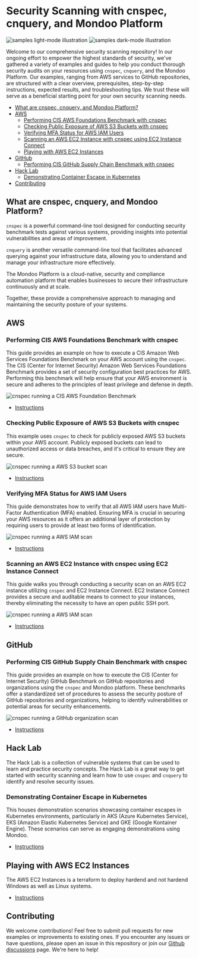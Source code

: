 # Security Scanning with cnspec, cnquery, and Mondoo Platform <!-- omit from toc -->

![samples light-mode illustration](.github/social/preview_light.jpg#gh-light-mode-only)
![samples dark-mode illustration](.github/social/preview_dark.jpg#gh-dark-mode-only)

Welcome to our comprehensive security scanning repository! In our ongoing effort to empower the highest standards of security, we've gathered a variety of examples and guides to help you conduct thorough security audits on your resources using `cnspec`, `cnquery`, and the Mondoo Platform. Our examples, ranging from AWS services to GitHub repositories, are structured with a clear overview, prerequisites, step-by-step instructions, expected results, and troubleshooting tips. We trust these will serve as a beneficial starting point for your own security scanning needs.

- [What are cnspec, cnquery, and Mondoo Platform?](#what-are-cnspec-cnquery-and-mondoo-platform)
- [AWS](#aws)
  - [Performing CIS AWS Foundations Benchmark with cnspec](#performing-cis-aws-foundations-benchmark-with-cnspec)
  - [Checking Public Exposure of AWS S3 Buckets with cnspec](#checking-public-exposure-of-aws-s3-buckets-with-cnspec)
  - [Verifying MFA Status for AWS IAM Users](#verifying-mfa-status-for-aws-iam-users)
  - [Scanning an AWS EC2 Instance with cnspec using EC2 Instance Connect](#scanning-an-aws-ec2-instance-with-cnspec-using-ec2-instance-connect)
  - [Playing with AWS EC2 Instances](#playing-with-aws-ec2-instances)
- [GitHub](#github)
  - [Performing CIS GitHub Supply Chain Benchmark with cnspec](#performing-cis-github-supply-chain-benchmark-with-cnspec)
- [Hack Lab](#hack-lab)
  - [Demonstrating Container Escape in Kubernetes](#demonstrating-container-escape-in-kubernetes)
- [Contributing](#contributing)

## What are cnspec, cnquery, and Mondoo Platform?

`cnspec` is a powerful command-line tool designed for conducting security benchmark tests against various systems, providing insights into potential vulnerabilities and areas of improvement.

`cnquery` is another versatile command-line tool that facilitates advanced querying against your infrastructure data, allowing you to understand and manage your infrastructure more effectively.

The Mondoo Platform is a cloud-native, security and compliance automation platform that enables businesses to secure their infrastructure continuously and at scale.

Together, these provide a comprehensive approach to managing and maintaining the security posture of your systems.

## AWS

### Performing CIS AWS Foundations Benchmark with cnspec

This guide provides an example on how to execute a CIS Amazon Web Services Foundations Benchmark on your AWS account using the `cnspec`. The CIS (Center for Internet Security) Amazon Web Services Foundations Benchmark provides a set of security configuration best practices for AWS. Performing this benchmark will help ensure that your AWS environment is secure and adheres to the principles of least privilege and defense in depth.

![cnspec running a CIS AWS Foundation Benchmark](./aws/cis-benchmark/aws-account-cis-benchmark.gif)

- [Instructions](./aws/cis-benchmark/)

### Checking Public Exposure of AWS S3 Buckets with cnspec

This example uses `cnspec` to check for publicly exposed AWS S3 buckets within your AWS account. Publicly exposed buckets can lead to unauthorized access or data breaches, and it's critical to ensure they are secure.

![cnspec running a AWS S3 bucket scan](./aws/public-s3/aws-public-s3.gif)

- [Instructions](./aws/public-s3/)

### Verifying MFA Status for AWS IAM Users

This guide demonstrates how to verify that all AWS IAM users have Multi-Factor Authentication (MFA) enabled. Ensuring MFA is crucial in securing your AWS resources as it offers an additional layer of protection by requiring users to provide at least two forms of identification.

![cnspec running a AWS IAM scan](./aws/iam-mfa/aws-iam-mfa.gif)

- [Instructions](./aws/iam-mfa/)

### Scanning an AWS EC2 Instance with cnspec using EC2 Instance Connect

This guide walks you through conducting a security scan on an AWS EC2 instance utilizing `cnspec` and EC2 Instance Connect. EC2 Instance Connect provides a secure and auditable means to connect to your instances, thereby eliminating the necessity to have an open public SSH port.

![cnspec running a AWS IAM scan](./aws/ec2-instance-connect/aws-ec2-instance.gif)

- [Instructions](./aws/ec2-instance-connect/)

## GitHub

### Performing CIS GitHub Supply Chain Benchmark with cnspec

This guide provides an example on how to execute the CIS (Center for Internet Security) GitHub Benchmark on GitHub repositories and organizations using the `cnspec` and Mondoo platform. These benchmarks offer a standardized set of procedures to assess the security posture of GitHub repositories and organizations, helping to identify vulnerabilities or potential areas for security enhancements.

![cnspec running a GitHub organization scan](./github/cis-supply-chain/github-supply-chain.gif)

- [Instructions](./github/cis-supply-chain/)

## Hack Lab

The Hack Lab is a collection of vulnerable systems that can be used to learn and practice security concepts. The Hack Lab is a great way to get started with security scanning and learn how to use `cnspec` and `cnquery` to identify and resolve security issues.

### Demonstrating Container Escape in Kubernetes

This houses demonstration scenarios showcasing container escapes in Kubernetes environments, particularly in AKS (Azure Kubernetes Service), EKS (Amazon Elastic Kubernetes Service) and GKE (Google Kontainer Engine). These scenarios can serve as engaging demonstrations using Mondoo.

- [Instructions](./hacklab/container-escape/)

## Playing with AWS EC2 Instances

The AWS EC2 Instances is a terraform to deploy hardend and not hardend Windows as well as Linux systems.

- [Instructions](./aws/ec2-instance/)

## Contributing

We welcome contributions! Feel free to submit pull requests for new examples or improvements to existing ones. If you encounter any issues or have questions, please open an issue in this repository or join our [Github discussions](https://github.com/orgs/mondoohq/discussions) page. We're here to help!
